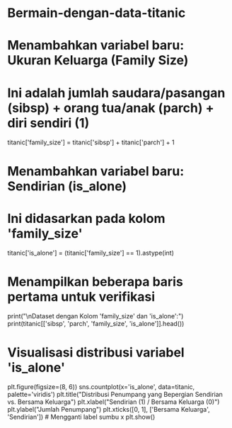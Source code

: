 # Bermain-dengan-data-titanic
# Menambahkan variabel baru: Ukuran Keluarga (Family Size)
# Ini adalah jumlah saudara/pasangan (sibsp) + orang tua/anak (parch) + diri sendiri (1)
titanic['family_size'] = titanic['sibsp'] + titanic['parch'] + 1

# Menambahkan variabel baru: Sendirian (is_alone)
# Ini didasarkan pada kolom 'family_size'
titanic['is_alone'] = (titanic['family_size'] == 1).astype(int)

# Menampilkan beberapa baris pertama untuk verifikasi
print("\nDataset dengan Kolom 'family_size' dan 'is_alone':")
print(titanic[['sibsp', 'parch', 'family_size', 'is_alone']].head())

# Visualisasi distribusi variabel 'is_alone'
plt.figure(figsize=(8, 6))
sns.countplot(x='is_alone', data=titanic, palette='viridis')
plt.title("Distribusi Penumpang yang Bepergian Sendirian vs. Bersama Keluarga")
plt.xlabel("Sendirian (1) / Bersama Keluarga (0)")
plt.ylabel("Jumlah Penumpang")
plt.xticks([0, 1], ['Bersama Keluarga', 'Sendirian']) # Mengganti label sumbu x
plt.show()
